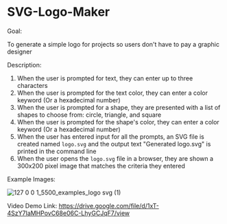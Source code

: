# SVG-Logo-Maker
Goal:

To generate a simple logo for projects so users don't have to pay a graphic designer


Description:
1. When the user is prompted for text, they can enter up to three characters
2. When the user is prompted for the text color, they can enter a color keyword (Or a hexadecimal number)
3. When the user is prompted for a shape, they are presented with a list of shapes to choose from: circle, triangle, and square
4. When the user is prompted for the shape's color, they can enter a color keyword (Or a hexadecimal number)
5. When the user has entered input for all the prompts, an SVG file is created named `logo.svg` and the output text "Generated logo.svg" is printed in the command line
6. When the user opens the `logo.svg` file in a browser, they are shown a 300x200 pixel image that matches the criteria they entered

Example Images:

![127 0 0 1_5500_examples_logo svg (1)](https://github.com/jeflynn135/SVG-Logo-Maker/assets/158126448/73d485e2-0282-4f07-aac0-f4fe04ec44b3)

Video Demo Link:
https://drive.google.com/file/d/1xT-4SzY7IaMHPovC68e06C-LhyGCJqF7/view
